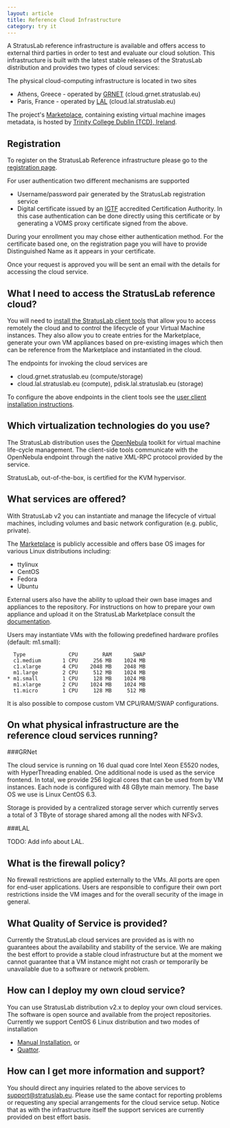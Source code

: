 ```yaml
---
layout: article
title: Reference Cloud Infrastructure
category: try it
---
```


A StratusLab reference infrastructure is available and offers access
to external third parties in order to test and evaluate our cloud
solution.  This infrastructure is built with the latest stable
releases of the StratusLab distribution and provides two types of
cloud services:

The physical cloud-computing infrastructure is located in two sites

* Athens, Greece - operated by [GRNET][grnet] (cloud.grnet.stratuslab.eu)
* Paris, France - operated by [LAL][lal] (cloud.lal.stratuslab.eu)

The project's [Marketplace][marketplace], containing existing virtual
machine images metadata, is hosted by [Trinity College Dublin (TCD),
Ireland][tcd].

Registration
------------

To register on the StratusLab Reference infrastructure please go to
the [registration page][ref-infra-reg].

For user authentication two different mechanisms are supported

* Username/password pair generated by the StratusLab registration service
* Digital certificate issued by an [IGTF][igtf] accredited Certification
    Authority. In this case authentication can be done directly using this
    certificate or by generating a VOMS proxy certificate signed from the
    above.

During your enrollment you may chose either authentication method. For
the certificate based one, on the registration page you will have to
provide Distinguished Name as it appears in your certificate.

Once your request is approved you will be sent an email with the
details for accessing the cloud service.


What I need to access the StratusLab reference cloud?
-----------------------------------------------------

You will need to [install the StratusLab client tools][client-install]
that allow you to access remotely the cloud and to control the
lifecycle of your Virtual Machine instances. They also allow you to
create entries for the Marketplace, generate your own VM appliances
based on pre-existing images which then can be reference from the
Marketplace and instantiated in the cloud.

The endpoints for invoking the cloud services are 

* cloud.grnet.stratuslab.eu (compute/storage)
* cloud.lal.stratuslab.eu (compute), pdisk.lal.stratuslab.eu (storage)

To configure the above endpoints in the client tools see the [user
client installation instructions][client-install].

Which virtualization technologies do you use?
---------------------------------------------

The StratusLab distribution uses the [OpenNebula][one] toolkit for
virtual machine life-cycle management.  The client-side tools
communicate with the OpenNebula endpoint through the native XML-RPC
protocol provided by the service.

StratusLab, out-of-the-box, is certified for the KVM hypervisor.

What services are offered?
--------------------------

With StratusLab v2 you can instantiate and manage the lifecycle of
virtual machines, including volumes and basic network configuration
(e.g. public, private).

The [Marketplace][marketplace] is publicly accessible and offers base
OS images for various Linux distributions including:

* ttylinux
* CentOS
* Fedora
* Ubuntu

External users also have the ability to upload their own base images
and appliances to the repository. For instructions on how to prepare
your own appliance and upload it on the StratusLab Marketplace consult
the [documentation][documentation].

Users may instantiate VMs with the following predefined hardware
profiles (default: m1.small):

      Type              CPU        RAM       SWAP
      c1.medium       1 CPU     256 MB    1024 MB
      c1.xlarge       4 CPU    2048 MB    2048 MB
      m1.large        2 CPU     512 MB    1024 MB
    * m1.small        1 CPU     128 MB    1024 MB
      m1.xlarge       2 CPU    1024 MB    1024 MB
      t1.micro        1 CPU     128 MB     512 MB

It is also possible to compose custom VM CPU/RAM/SWAP configurations.


On what physical infrastructure are the reference cloud services running?
-------------------------------------------------------------------------

###GRNet

The cloud service is running on 16 dual quad core Intel Xeon E5520
nodes, with HyperThreading enabled. One additional node is used as the
service frontend.  In total, we provide 256 logical cores that can be
used from by VM instances.  Each node is configured with 48 GByte main
memory. The base OS we use is Linux CentOS 6.3.

Storage is provided by a centralized storage server which currently
serves a total of 3 TByte of storage shared among all the nodes with
NFSv3.

###LAL

TODO: Add info about LAL.

What is the firewall policy?
----------------------------

No firewall restrictions are applied externally to the VMs. All ports
are open for end-user applications. Users are responsible to configure
their own port restrictions inside the VM images and for the overall
security of the image in general.

What Quality of Service is provided?
------------------------------------

Currently the StratusLab cloud services are provided as is with no
guarantees about the availability and stability of the service. We are
making the best effort to provide a stable cloud infrastructure but at
the moment we cannot guarantee that a VM instance might not crash or
temporarily be unavailable due to a software or network problem.

How can I deploy my own cloud service?
--------------------------------------

You can use StratusLab distribution v2.x to deploy your own cloud
services.  The software is open source and available from the project
repositories.  Currently we support CentOS 6 Linux distribution and
two modes of installation

* [Manual Installation][manual-install], or
* [Quattor][quattor].

How can I get more information and support?
-------------------------------------------

You should direct any inquiries related to the above services to
support@stratuslab.eu. Please use the same contact for reporting
problems or requesting any special arrangements for the cloud service
setup. Notice that as with the infrastructure itself the support
services are currently provided on best effort basis.

[grnet]: http://www.grnet.gr
[lal]: http://www.lal.in2p3.fr
[marketplace]: https://marketplace.stratuslab.eu
[tcd]: http://www.tcd.ie
[ref-infra-reg]: https://register.stratuslab.eu:8444/
[igtf]: http://www.igtf.net/
[client-install]: /try%20it/2012/01/10/try-user-cli-installation.html
[get-started]: http://stratuslab.eu/doku.php/release:users
[one]: http://www.opennebula.org 
[documentation]: /documentation/
[manual-install]: /install/2012/09/25/install-cloud-services-installation.html
[quattor]: http://quattor.org/
